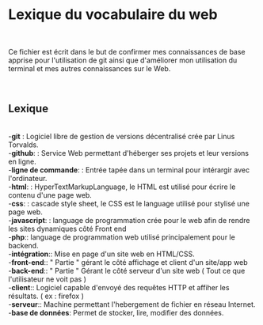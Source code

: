 <h1>Lexique du vocabulaire du web</h1>
<br>
<p>	Ce fichier est écrit dans le but de confirmer mes connaissances de base apprise pour l'utilisation de git ainsi que d'améliorer mon utilisation du terminal et mes autres connaissances
sur le Web. </p>
<br>
<h2>Lexique</h2>
<br>
-<strong>git</strong> : Logiciel libre de gestion de versions décentralisé crée  par Linus Torvalds.<br>
-<strong>github</strong>: : Service Web permettant d'héberger ses projets et leur versions en ligne.<br>
-<strong>ligne de commande</strong>: : Entrée tapée dans un terminal pour intérargir avec l'ordinateur. <br>
-<strong>html</strong>: : HyperTextMarkupLanguage, le HTML est utilisé pour écrire le contenu d'une page web.<br>
-<strong>css</strong>: : cascade style sheet, le CSS est le language utilisé pour stylisé une page web.<br>
-<strong>javascript</strong>: : language de programmation crée pour le web afin de rendre les sites dynamiques côté Front end<br>
-<strong>php</strong>:: language de programmation web utilisé principalement pour le backend. <br>
-<strong>intégration</strong>:: Mise en page d'un site web en HTML/CSS.<br>
-<strong>front-end</strong>:: " Partie " gérant le côté affichage et client d'un site/app web <br>
-<strong>back-end</strong>:: " Partie " Gérant le côté serveur d'un site web ( Tout ce que l'utilisateur ne voit pas ) <br>
-<strong>client</strong>:: Logiciel capable d'envoyé des requêtes HTTP et affiher les résultats. ( ex : firefox ) <br> 
-<strong>serveur</strong>:: Machine permettant l'hebergement de fichier en réseau Internet.<br>
-<strong>base de données</strong>: Permet de stocker, lire, modifier des données.<br>


